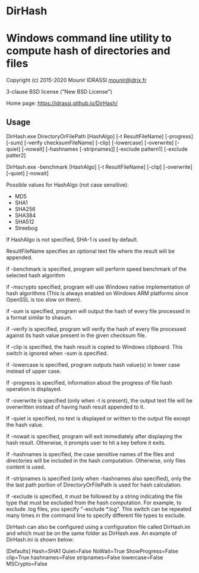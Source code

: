 # DirHash
Windows command line utility to compute hash of directories and files
=====================================================================

Copyright (c) 2015-2020 Mounir IDRASSI
mounir@idrix.fr

3-clause BSD license ("New BSD License")

Home page: https://idrassi.github.io/DirHash/

Usage
------------

DirHash.exe DirectoryOrFilePath [HashAlgo] [-t ResultFileName] [-progress] [-sum] [-verify checksumFileName] [-clip] [-lowercase] [-overwrite] [-quiet] [-nowait] [-hashnames [-stripnames]] [-exclude pattern1] [-exclude patter2] 

DirHash.exe -benchmark [HashAlgo] [-t ResultFileName] [-clip] [-overwrite] [-quiet] [-nowait]

Possible values for HashAlgo (not case sensitive):
- MD5
- SHA1
- SHA256
- SHA384
- SHA512
- Streebog

If HashAlgo is not specified, SHA-1 is used by default.

ResultFileName specifies an optional text file where the result will be appended.

if -benchmark is specified, program will perform speed benchmark of the selected hash algorithm

if -mscrypto specified, program will use Windows native implementation of hash algorithms (This is always enabled on Windows ARM platforms since OpenSSL is too slow on them).

if -sum is specified, program will output the hash of every file processed in a format similar to shasum.

if -verify is specified, program will verify the hash of every file processed against its hash value present in the given checksum file.

if -clip is specified, the hash result is copied to Windows clipboard. This switch is ignored when -sum is specified.

if -lowercase is specified, program outputs hash value(s) in lower case instead of upper case.

If -progress is specified, information about the progress of file hash operation is displayed.

If -overwrite is specified (only when -t is present), the output text file will be overwritten instead of having hash result appended to it.

If -quiet is specified, no text is displayed or written to the output file except the hash value.

If -nowait is specified, program will exit immediately after displaying the hash result. Otherwise, it prompts user to hit a key before it exits.

If -hashnames is specified, the case sensitive names of the files and directories will be included in the hash computation. Otherwise, only files content is used.

If -stripnames is specified (only when -hashnames also specified), only the the last path portion of DirectoryOrFilePath is used for hash calculation.

If -exclude is specified, it must be followed by a string indicating the file type that must be excluded from the hash computation. For example, to exclude .log files, you specify "-exclude *.log". This switch can be repeated many times in the command line to specify different file types to exclude.

DirHash can also be configured using a configuration file called DirHash.ini and which must be on the same folder as DirHash.exe.
An example of DirHash.ini is shown below:

[Defaults]
Hash=SHA1
Quiet=False
NoWait=True
ShowProgress=False
clip=True
hashnames=False
stripnames=False
lowercase=False
MSCrypto=False


